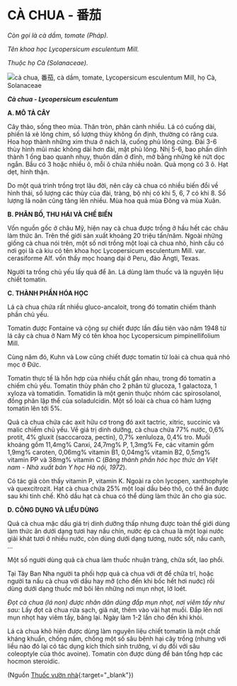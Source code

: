 # CÀ CHUA - 番茄

*Còn gọi là cà dầm, tomate (Pháp).*

*Tên khoa học Lycopersicum esculentum Mill.*

*Thuộc họ Cà (Solanaceae).*

![cà chua, 番茄, cà dầm, tomate, Lycopersicum esculentum Mill, họ Cà, Solanaceae](/imgs/caythuoc/dtl/ca-chua.jpg)

***Cà chua - Lycopersicum esculentum***

**A. MÔ TẢ CÂY**

Cây thảo, sống theo mùa. Thân tròn, phân cành nhiều. Lá có cuống dài, phiến lá xẻ lông chim, số lượng thùy không ổn định, thường có răng cưa. Hoa họp thành những xim thưa ở nách lá, cuống phủ lông cứng. Đài 3-6 thùy hình mũi mác không dài hơn đài, mặt phủ lông. Nhị 5-6, bao phấn dính thành 1 ống bao quanh nhụy, thuôn dần ở đỉnh, mở bằng những kẽ nứt dọc ngắn. Bầu có 3 hoặc nhiều ô, mỗi ô chứa nhiều noãn. Quả mọng có 3 ô. Hạt dẹt, hình thận.

Do một quá trình trồng trọt lâu đời, nên cây cà chua có nhiều biến đổi về hình thái, số lượng các thùy của đài, tràng, bộ nhị có khi 5, 6, 7 có khi 8. Số lượng lá noãn cũng tăng lên nhiều. Mùa hoa quả mùa Đông và mùa Xuân.

**B. PHÂN BỐ, THU HÁI VÀ CHẾ BIẾN**

Vốn nguồn gốc ở châu Mỹ, hiện nay cà chua được trồng ở hầu hết các châu làm thức ăn. Trên thế giới sản xuất khoảng 20 triệu tấn/năm. Ngoài những giống cà chua nói trên, một số nơi trồng một loại cà chua nhỏ, hình cầu có nơi gọi là cà kiu có tên khoa học Lycopersicum esculentum Mill. var. cerasiforme Alf. vốn thấy mọc hoang dại ở Peru, đảo Ăngti, Texas.

Người ta trồng chủ yếu lấy quả để ăn. Lá dùng làm thuốc và là nguyên liệu chiết tomatin.

**C. THÀNH PHẦN HÓA HỌC**

Lá cà chua chứa rất nhiều gluco-ancaloit, trong đó tomatin chiếm thành phần chủ yếu.

Tomatin được Fontaine và cộng sự chiết được lần đầu tiên vào năm 1948 từ lá cây cà chua ở Nam Mỹ có tên khoa học Lycopersicum pimpinellifolium Mill.

Cùng năm đó, Kuhn và Low cũng chiết được tomatin từ loài cà chua quả nhỏ mọc ở Đức.

Tomatin thực tế là hỗn hợp của nhiều chất gần nhau, trong đó tomatin a chiếm chủ yếu. Tomatin thủy phân cho 2 phân tử glucoza, 1 galactoza, 1 xyloza và tomatidin. Tomatidin là một genin thuộc nhóm các spirosolanol, đồng phân lập thể của soladulcidin. Một số loài cà chua có hàm lượng tomatin lên tới 5%.

Quả cà chua chứa các axit hữu cơ trong đó axit tactric, xitric, succinic và malic chiếm chủ yếu. Về giá trị dinh dưỡng, cà chua chứa 77% nước, 0,6% protit, 4% gluxit (sacccaroza, pectin), 0,7% xenluloza, 0,4% tro. Muối khoáng gồm 11,4mg% Canxi, 24,7mg% P, 1,3mg% Fe, các vitamin gồm 1,9mg% caroten, 0,06mg% vitamin B1, 0,04mg% vitamin B2, 0,5mg% vitamin PP và 38mg% vitamin C (*Bảng thành phần hóc học thức ăn Việt nam - Nhà xuất bản Y học Hà nội, 1972*).

Có tác giả còn thấy vitamin P, vitamin K. Ngoài ra còn lycopen, xanthophyle và quexcitrozit. Hạt cà chua chứa 25% một loại dầu béo thô, có thể ăn được sau khi tinh chế. Khô dầu hạt cà chua có thể dùng làm thức ăn cho gia súc.

**D. CÔNG DỤNG VÀ LIỀU DÙNG**

Quả cà chua mặc dầu giá trị dinh dưỡng thấp nhưng được toàn thế giới dùng làm thức ăn dưới dạng tươi hay nấu chín, nước ép cà chua là một loại nước giải khát tươi ở nhiều nước, còn dùng dưới dạng tương, nước sốt, nấu canh, ...

Một số người dùng quả cà chua làm thuốc nhuận tràng, chữa sốt, lao phổi.

Tại Tây Ban Nha người ta phối hợp quả cà chua với ớt để chữa trĩ, hoặc người ta nấu cà chua với dầu hay mỡ (cho đến khi bốc hết hơi nuớc) rồi dùng dưới dạng thuốc mỡ bôi lên những nơi mụn nhọt, lở loét.

*Đọt cà chua (lá non) được nhân dân dùng đắp mụn nhọt, nơi viêm tấy như sau:* Lấy đọt cà chua rửa sạch, giã nát, thêm vào vài hạt muối. Đắp lên nơi mụn nhọt hay viêm tấy, băng lại. Ngày làm 1-2 lần cho đến khi khỏi.

Lá cà chua khô hiện được dùng làm nguyên liệu chiết tomatin là một chất kháng khuẩn, chống nấm, chống một số sâu bệnh hại cây trồng (nhưng với liều nào đó lại có tác dụng kích thích sinh trưởng, ví dụ đối với sâu coleoptyle của thóc avoine). Tomatin còn được dùng để bán tổng hợp các hocmon steroidic.


(Nguồn [Thuốc vườn nhà](http://thuocvuonnha.com){:target="_blank"})